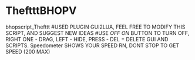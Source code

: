 # TheftttBHOPV
bhopscript_Thefttt
#USED PLUGIN GUI2LUA, FEEL FREE TO MODIFY THIS SCRIPT, AND SUGGEST NEW IDEAS
#USE *OFF ON* BUTTON TO TURN OFF, RIGHT ONE - DRAG, LEFT - HIDE, PRESS - DEL = DELETE GUI AND SCRIPTS. Speedometer SHOWS YOUR SPEED RN, DONT STOP TO GET SPEED (200 MAX)
